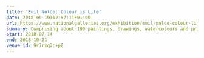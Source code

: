 ```yaml
---
title: 'Emil Nolde: Colour is Life'
date: 2018-08-10T12:57:11+01:00
url: https://www.nationalgalleries.org/exhibition/emil-nolde-colour-life
summary: Comprising about 100 paintings, drawings, watercolours and prints drawn from the incomparable collection of the Emil Nolde Foundation in Seebüll.
start: 2018-07-14
end: 2018-10-21
venue_id: 9c7rxq2c+p8
---
```

